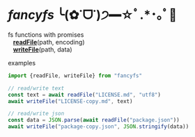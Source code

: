 
# *fancyfs* ╰(✿˙ᗜ˙)੭━☆ﾟ.*･｡ﾟ💾

fs functions with promises  
&nbsp;&nbsp; [**readFile**](source/read-file.ts)(path, encoding)  
&nbsp;&nbsp; [**writeFile**](source/write-file.ts)(path, data)

examples
```ts
import {readFile, writeFile} from "fancyfs"

// read/write text
const text = await readFile("LICENSE.md", "utf8")
await writeFile("LICENSE-copy.md", text)

// read/write json
const data = JSON.parse(await readFile("package.json"))
await writeFile("package-copy.json", JSON.stringify(data))
```
